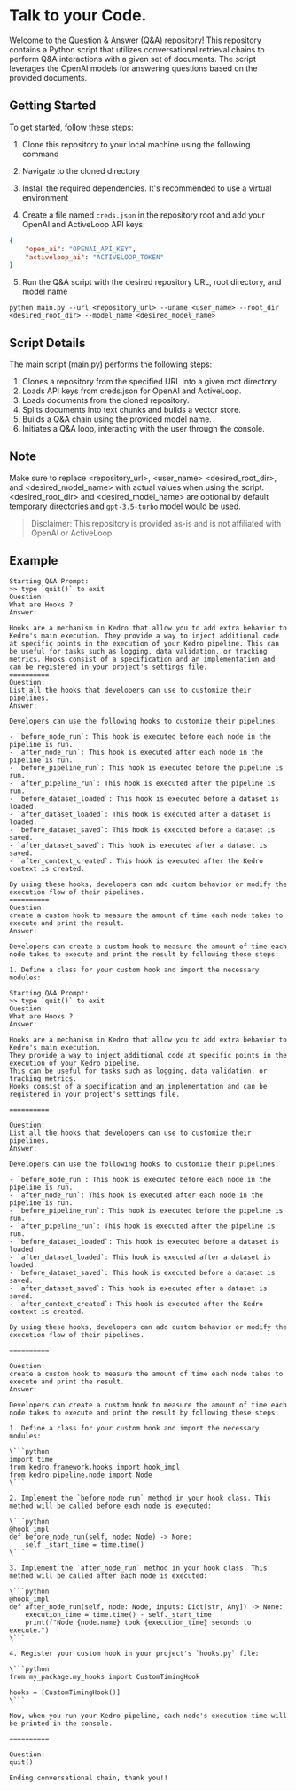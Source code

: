 # Talk to your Code.

Welcome to the Question & Answer (Q&A) repository! This repository contains a Python script that utilizes conversational retrieval chains to perform Q&A interactions with a given set of documents. The script leverages the OpenAI models for answering questions based on the provided documents.

## Getting Started

To get started, follow these steps:

1. Clone this repository to your local machine using the following command

2. Navigate to the cloned directory

3. Install the required dependencies. It's recommended to use a virtual environment

4. Create a file named `creds.json` in the repository root and add your OpenAI and ActiveLoop API keys:
```json
{
    "open_ai": "OPENAI_API_KEY",
    "activeloop_ai": "ACTIVELOOP_TOKEN"
}
```

5. Run the Q&A script with the desired repository URL, root directory, and model name
```
python main.py --url <repository_url> --uname <user_name> --root_dir <desired_root_dir> --model_name <desired_model_name>
```

## Script Details

The main script (main.py) performs the following steps:

<ol>
    <li>Clones a repository from the specified URL into a given root directory.</li>
    <li>Loads API keys from creds.json for OpenAI and ActiveLoop.</li>
    <li>Loads documents from the cloned repository.</li>
    <li>Splits documents into text chunks and builds a vector store.</li>
    <li>Builds a Q&A chain using the provided model name.</li>
    <li>Initiates a Q&A loop, interacting with the user through the console.</li>
</ol>

## Note
Make sure to replace <repository_url>, <user_name> <desired_root_dir>, and <desired_model_name> with actual values when using the script. <desired_root_dir> and <desired_model_name> are optional by default temporary directories and `gpt-3.5-turbo` model would be used.

> Disclaimer: This repository is provided as-is and is not affiliated with OpenAI or ActiveLoop.

## Example

```
Starting Q&A Prompt:
>> type `quit()` to exit
Question:
What are Hooks ?
Answer:

Hooks are a mechanism in Kedro that allow you to add extra behavior to Kedro's main execution. They provide a way to inject additional code at specific points in the execution of your Kedro pipeline. This can be useful for tasks such as logging, data validation, or tracking metrics. Hooks consist of a specification and an implementation and can be registered in your project's settings file.
==========
Question:
List all the hooks that developers can use to customize their pipelines.
Answer:

Developers can use the following hooks to customize their pipelines:

- `before_node_run`: This hook is executed before each node in the pipeline is run.
- `after_node_run`: This hook is executed after each node in the pipeline is run.
- `before_pipeline_run`: This hook is executed before the pipeline is run.
- `after_pipeline_run`: This hook is executed after the pipeline is run.
- `before_dataset_loaded`: This hook is executed before a dataset is loaded.
- `after_dataset_loaded`: This hook is executed after a dataset is loaded.
- `before_dataset_saved`: This hook is executed before a dataset is saved.
- `after_dataset_saved`: This hook is executed after a dataset is saved.
- `after_context_created`: This hook is executed after the Kedro context is created.

By using these hooks, developers can add custom behavior or modify the execution flow of their pipelines.
==========
Question:
create a custom hook to measure the amount of time each node takes to execute and print the result.
Answer:

Developers can create a custom hook to measure the amount of time each node takes to execute and print the result by following these steps:        

1. Define a class for your custom hook and import the necessary modules:

Starting Q&A Prompt:
>> type `quit()` to exit
Question:
What are Hooks ?
Answer:

Hooks are a mechanism in Kedro that allow you to add extra behavior to Kedro's main execution.
They provide a way to inject additional code at specific points in the execution of your Kedro pipeline.
This can be useful for tasks such as logging, data validation, or tracking metrics.
Hooks consist of a specification and an implementation and can be registered in your project's settings file.

==========

Question:
List all the hooks that developers can use to customize their pipelines.
Answer:

Developers can use the following hooks to customize their pipelines:

- `before_node_run`: This hook is executed before each node in the pipeline is run.
- `after_node_run`: This hook is executed after each node in the pipeline is run.
- `before_pipeline_run`: This hook is executed before the pipeline is run.
- `after_pipeline_run`: This hook is executed after the pipeline is run.
- `before_dataset_loaded`: This hook is executed before a dataset is loaded.
- `after_dataset_loaded`: This hook is executed after a dataset is loaded.
- `before_dataset_saved`: This hook is executed before a dataset is saved.
- `after_dataset_saved`: This hook is executed after a dataset is saved.
- `after_context_created`: This hook is executed after the Kedro context is created.

By using these hooks, developers can add custom behavior or modify the execution flow of their pipelines.

==========

Question:
create a custom hook to measure the amount of time each node takes to execute and print the result.
Answer:

Developers can create a custom hook to measure the amount of time each node takes to execute and print the result by following these steps:        

1. Define a class for your custom hook and import the necessary modules:

\```python
import time
from kedro.framework.hooks import hook_impl
from kedro.pipeline.node import Node
\```

2. Implement the `before_node_run` method in your hook class. This method will be called before each node is executed:

\```python
@hook_impl
def before_node_run(self, node: Node) -> None:
    self._start_time = time.time()
\```

3. Implement the `after_node_run` method in your hook class. This method will be called after each node is executed:

\```python
@hook_impl
def after_node_run(self, node: Node, inputs: Dict[str, Any]) -> None:
    execution_time = time.time() - self._start_time
    print(f"Node {node.name} took {execution_time} seconds to execute.")
\```

4. Register your custom hook in your project's `hooks.py` file:

\```python
from my_package.my_hooks import CustomTimingHook

hooks = [CustomTimingHook()]
\```

Now, when you run your Kedro pipeline, each node's execution time will be printed in the console.

==========

Question:
quit()

Ending conversational chain, thank you!!
```